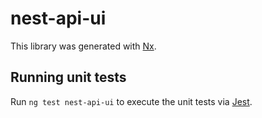 # nest-api-ui

This library was generated with [Nx](https://nx.dev).

## Running unit tests

Run `ng test nest-api-ui` to execute the unit tests via [Jest](https://jestjs.io).
